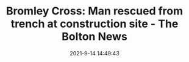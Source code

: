 ---
"title": "Bromley Cross: Man rescued from trench at construction site - The Bolton News"
"date": "2021-9-14 14:49:43"
"feed_name": "GOOGLENEWSCONSTRUCTION"
"feed_website": "https://news.google.com/search?q=construction%2Bincident&hl=en-US&gl=US&ceid=US:en"
"feed_rss": "https://news.google.com/rss/search?q=construction%2Bincident&hl=en-US&gl=US&ceid=US:en"
"link": "https://www.theboltonnews.co.uk/news/19579986.bromley-cross-man-rescued-trench-construction-site/"
"file": "_posts/2021-1-1-9a9495dda8e662119bd44880a4bd8ad40b1646b5.md"
"accident": "1"
"drilling": "0"
"dead": "0"
"injured": "0"
---
